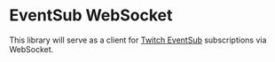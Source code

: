 # EventSub WebSocket
This library will serve as a client for [Twitch EventSub](https://dev.twitch.tv/docs/eventsub/) subscriptions via WebSocket.
